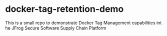 # docker-tag-retention-demo
This is a small repo to demonstrate Docker Tag Management capabilities int he JFrog Secure Software Supply Chain Platform
